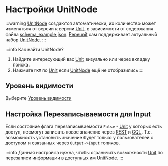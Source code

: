 # Настройки UnitNode

:::warning
[UnitNode](/definitions#unitnode) создаются автоматически, их количество может изменяться от версии к версии [Unit](/definitions#unit), в зависимости от содержания файла [schema_example.json](/definitions#schema-example-json). [Pepeunit](/conception/overview) сам поддерживает актуальный набор [UnitNode](/definitions#unitnode).
:::

:::info Как найти UnitNode?
1. Найдите интересующий вас [Unit](/definitions#unit) визуально или через вкладку поиска. 
1. Нажмите `ПКМ` по [Unit](/definitions#unit) если [UnitNode](/definitions#unitnode) ещё не отобразились
:::

## Уровень видимости
Выберите [Уровень видимости](/mechanics/visibility)

## Настройка Перезаписываемости для Input

Если состояние флага перезаписываемости `False` - [Unit](/definitions#unit) у которых есть доступ, несмогут записать новое значение через [REST](/definitions#rest) и [GQL](/definitions#gql). Т.е. возможность установить значение будет только у пользователей с доступом и связанных через `Output->Input` топиков.

:::info
Данная настройка нужна, чтобы ограничить возможности [Unit](/definitions#unit) по перезаписи информации в доступных им [UnitNode](/definitions#unitnode).
:::